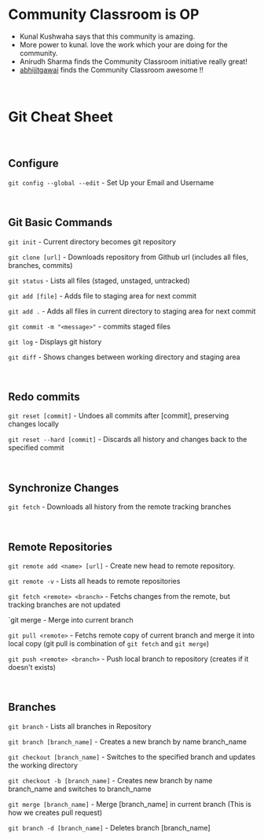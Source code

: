 # Community Classroom is OP

- Kunal Kushwaha says that this community is amazing.
- More power to kunal. love the work which your are doing for the community.
- Anirudh Sharma finds the Community Classroom initiative really great!
- [abhijitgawai](https://github.com/abhijitgawai) finds the Community Classroom awesome !!


<br>

# Git Cheat Sheet

<br>

## Configure

`git config --global --edit` - Set Up your Email and Username

<br>


## Git Basic Commands

`git init` - Current directory becomes git repository


`git clone [url]` - Downloads repository from Github url (includes all files, branches, commits)


`git status` - Lists all files (staged, unstaged, untracked)


`git add [file]` - Adds file to staging area for next commit


`git add .` - Adds all files in current directory to staging area for next commit


`git commit -m "<message>"` - commits staged files

`git log` - Displays git history

`git diff` - Shows changes between working directory and staging area

<br>

## Redo commits

`git reset [commit]` - Undoes all commits after [commit], preserving changes locally

`git reset --hard [commit]` - Discards all history and changes back to the specified commit

<br>

## Synchronize Changes

`git fetch` - Downloads all history from the remote tracking branches

<br>

## Remote Repositories

`git remote add <name> [url]` - Create new head to remote repository. 

`git remote -v` - Lists all heads to remote repositories

`git fetch <remote> <branch>` - Fetchs changes from the remote, but tracking branches are not updated

`git merge <branch>- Merge <branch> into current branch

`git pull <remote>` -  Fetchs remote copy of current branch and merge it into local copy (git pull is combination of `git fetch` and `git merge`)

`git push <remote> <branch>` - Push local branch to <remote> repository (creates <branch> if it doesn't exists)
  
  <br>

## Branches

`git branch` - Lists all branches in Repository

`git branch [branch_name]` - Creates a new branch by name branch_name

`git checkout [branch_name]` - Switches to the specified branch and updates the working directory

`git checkout -b [branch_name]` - Creates new branch by name branch_name and switches to branch_name

`git merge [branch_name]` - Merge [branch_name] in current branch (This is how we creates pull request)

`git branch -d [branch_name]` - Deletes branch [branch_name]


